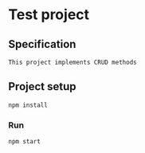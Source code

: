 # Test project

## Specification

```
This project implements CRUD methods
```

## Project setup

```
npm install
```

### Run

```
npm start
```
